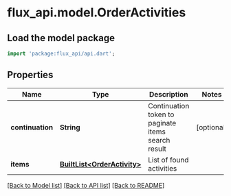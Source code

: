 # flux_api.model.OrderActivities

## Load the model package
```dart
import 'package:flux_api/api.dart';
```

## Properties
Name | Type | Description | Notes
------------ | ------------- | ------------- | -------------
**continuation** | **String** | Continuation token to paginate items search result | [optional] 
**items** | [**BuiltList&lt;OrderActivity&gt;**](OrderActivity.md) | List of found activities | 

[[Back to Model list]](../README.md#documentation-for-models) [[Back to API list]](../README.md#documentation-for-api-endpoints) [[Back to README]](../README.md)


